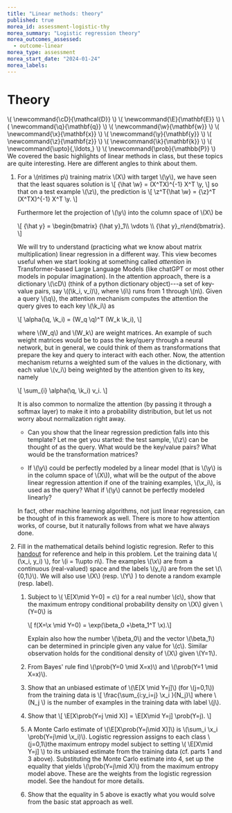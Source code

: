 ```yaml
---
title: "Linear methods: theory"
published: true
morea_id: assessment-logistic-thy
morea_summary: "Logistic regression theory"
morea_outcomes_assessed:
  - outcome-linear
morea_type: assessment
morea_start_date: "2024-01-24"
morea_labels:
---
```


# Theory
\\( \newcommand{\cD}{\mathcal{D}} \\)
\\( \newcommand{\E}{\mathbf{E}} \\)
\\( \newcommand{\q}{\mathbf{q}} \\)
\\( \newcommand{\w}{\mathbf{w}} \\)
\\( \newcommand{\x}{\mathbf{x}} \\)
\\( \newcommand{\y}{\mathbf{y}} \\)
\\( \newcommand{\z}{\mathbf{z}} \\)
\\( \newcommand{\k}{\mathbf{k}} \\)
\\( \newcommand{\upto}{,\ldots,} \\)
\\( \newcommand{\prob}{\mathbb{P}} \\)
We covered the basic highlights of linear methods in class, but these
topics are quite interesting. Here are different angles to think about them.

1. For a \\(n\times p\\) training matrix \\(X\\) with target \\(\y\\),
   we have seen that the least squares solution is \\[ {\hat \w} =
   (X^TX)^{-1} X^T \y, \\] so that on a test example \\(\z\\), the
   prediction is \\[ \z^T{\hat \w} = {\z}^T (X^TX)^{-1} X^T \y. \\]

   Furthermore let the projection of \\(\y\\) into the column space of
   \\(X\\) be 
   
   \\[ {\hat y} = \begin{bmatrix} {\hat y}_1\\\\ \vdots \\\\ {\hat y}_n\end{bmatrix}. \\] 
   
   We will try to understand
   (practicing what we know about matrix multiplication) linear
   regression in a different way. This view becomes useful when we
   start looking at something called _attention_ in Transformer-based
   Large Language Models (like chatGPT or most other models in popular
   imagination).  In the attention approach,
   there is a dictionary \\(\cD\\) (think of a python dictionary
   object)---a set of key-value pairs, say \\((\k_i, v_i)\\), where
   \\(i\\) runs from 1 through \\(n\\). Given a query \\(\q\\), the
   attention mechanism computes the attention the query gives to each
   key \\(\k_i\\) as

   \\[ \alpha(\q, \k_i) = (W_q \q)^T (W_k \k_i), \\]

   where \\(W_q\\) and \\(W_k\\) are weight matrices. An example of such
   weight matrices would be to pass the key/query through a
   neural network, but in general, we could think of them as 
   transformations that prepare the key and query to interact with each
   other. Now, the attention mechanism returns a weighted sum of the
   values in the dictionary, with each value \\(v_i\\) being weighted
   by the attention given to its key, namely

   \\[ \sum_{i} \alpha(\q, \k_i) v_i. \\]

   It is also common to normalize the attention (by passing it through
   a softmax layer) to make it into a probability distribution, but
   let us not worry about normalization right away.

    * Can you show that the linear regression prediction falls into
  	  this template? Let me get you started: the test sample, \\(\z\\) can
  	  be thought of as the query. What would be the key/value pairs?
  	  What would be the transformation matrices?

    * If \\(\y\\) could be perfectly modeled by a linear model (that
  	  is \\(\y\\) is in the column space of \\(X\\)), what will be the
  	  output of the above linear regression attention if one
  	  of the training examples, \\(\x_i\\), is used as the query? What
  	  if \\(\y\\) cannot be perfectly modeled linearly?

   In fact, other machine learning algorithms, not just linear
   regression, can be thought of in this framework as well. There is
   more to how attention works, of course, but it naturally follows from
   what we have always done.


2. Fill in the mathematical details behind logistic regresion. Refer
   to this [handout](./logistic.pdf) for reference and help in this
   problem. Let the training data \\( (\x_i, y_i) \\), for \\(i = 1\upto
   n\\). The examples \\(\x\\) are from a continuous
   (real-valued) space and the labels \\(y_i\\) are from the set
   \\(\\{0,1\\}\\).  We will also use \\(X\\) (resp. \\(Y\\) ) to denote
   a random example (resp. label).
   
     1. Subject to \\( \E[X\mid Y=0] = c\\) for a real number \\(c\\),
		show that the maximum entropy conditional probability density
		on \\(X\\) given \\(Y=0\\) is 
	   
	    \\[ f(X=\x \mid Y=0) = \exp(\beta_0 +\beta_1^T \x).\\]
	   
	    Explain also how the number \\(\beta_0\\) and the vector
		\\(\beta_1\\) can be determined in principle given any value
		for \\(c\\).  Similar observation holds for the conditional
		density of \\(X\\) given \\(Y=1\\).
	   
	 2. From Bayes' rule find \\(\prob(Y=0 \mid X=x)\\) and \\(\prob(Y=1 \mid X=x)\\).
	 
	 3. Show that an unbiased estimate of \\(\E[X \mid Y=j]\\) (for \\(j=0,1\\)) from the training data is
		 \\[ \frac{\sum_{i:y_i=j} \x_i }{N_j}\\]
		 where \\(N_j \\) is the number of examples in the training data with label \\(j\\).
		 
	 4. Show that
		 \\[ \E[X\prob(Y=j \mid X)] = \E[X\mid Y=j] \prob(Y=j). \\]
	 
	 5. A Monte Carlo estimate of \\(\E[X\prob(Y=j\mid X)]\\) is \\(\sum_i
		 \x_i \prob(Y=j\mid \x_i)\\).  Logistic regression assigns to each
		 class \\(j=0,1\\)the maximum entropy model subject to setting \\(
		 \E[X\mid Y=j] \\) to its unbiased estimate from the training
		 data (cf. parts 1 and 3 above).  Substituting the Monte Carlo
		 estimate into 4, set up the equality that yields \\(\prob(Y=j\mid X)\\)
		 from the maximum entropy model above. These are the weights from the logistic
		 regression model. See the handout for more details.
		 
	 6. Show that the equality in 5 above is exactly what you would solve from the basic
		 stat approach as well.
